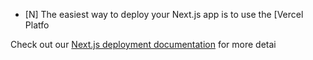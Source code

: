 
- [N]
The easiest way to deploy your Next.js app is to use the [Vercel Platfo

Check out our [Next.js deployment documentation](https://nextjs.org/docs/deployment) for more detai
